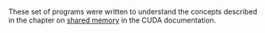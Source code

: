 These set of programs were written to understand the concepts described in the chapter on [shared memory](https://docs.nvidia.com/cuda/cuda-c-best-practices-guide/index.html#shared-memory) in the CUDA documentation.

